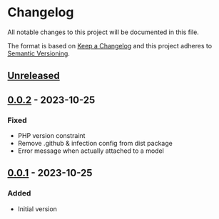 # Changelog

All notable changes to this project will be documented in this file.

The format is based on [Keep a Changelog](https://keepachangelog.com/en/1.0.0/)
and this project adheres to [Semantic Versioning](https://semver.org/spec/v2.0.0.html).

## [Unreleased]

## [0.0.2] - 2023-10-25
### Fixed
- PHP version constraint
- Remove .github & infection config from dist package
- Error message when actually attached to a model

## [0.0.1] - 2023-10-25
### Added
- Initial version

[Unreleased]: https://github.com/particleflux/yii2-blocklist-validator/compare/0.0.2...HEAD
[0.0.2]: https://github.com/particleflux/yii2-blocklist-validator/compare/0.0.1...0.0.2
[0.0.1]: https://github.com/particleflux/yii2-blocklist-validator/compare/0.0.1...0.0.1
